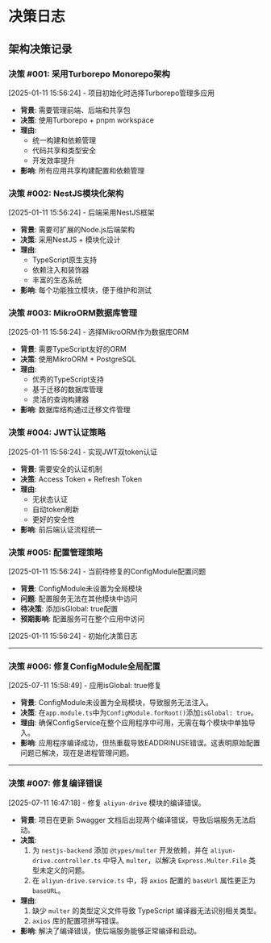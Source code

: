 # 决策日志

## 架构决策记录

### 决策 #001: 采用Turborepo Monorepo架构

[2025-01-11 15:56:24] - 项目初始化时选择Turborepo管理多应用

- **背景**: 需要管理前端、后端和共享包
- **决策**: 使用Turborepo + pnpm workspace
- **理由**:
  - 统一构建和依赖管理
  - 代码共享和类型安全
  - 开发效率提升
- **影响**: 所有应用共享构建配置和依赖管理

### 决策 #002: NestJS模块化架构

[2025-01-11 15:56:24] - 后端采用NestJS框架

- **背景**: 需要可扩展的Node.js后端架构
- **决策**: 采用NestJS + 模块化设计
- **理由**:
  - TypeScript原生支持
  - 依赖注入和装饰器
  - 丰富的生态系统
- **影响**: 每个功能独立模块，便于维护和测试

### 决策 #003: MikroORM数据库管理

[2025-01-11 15:56:24] - 选择MikroORM作为数据库ORM

- **背景**: 需要TypeScript友好的ORM
- **决策**: 使用MikroORM + PostgreSQL
- **理由**:
  - 优秀的TypeScript支持
  - 基于迁移的数据库管理
  - 灵活的查询构建器
- **影响**: 数据库结构通过迁移文件管理

### 决策 #004: JWT认证策略

[2025-01-11 15:56:24] - 实现JWT双token认证

- **背景**: 需要安全的认证机制
- **决策**: Access Token + Refresh Token
- **理由**:
  - 无状态认证
  - 自动token刷新
  - 更好的安全性
- **影响**: 前后端认证流程统一

### 决策 #005: 配置管理策略

[2025-01-11 15:56:24] - 当前待修复的ConfigModule配置问题

- **背景**: ConfigModule未设置为全局模块
- **问题**: 配置服务无法在其他模块中访问
- **待决策**: 添加isGlobal: true配置
- **预期影响**: 配置服务可在整个应用中访问

[2025-01-11 15:56:24] - 初始化决策日志

---

### 决策 #006: 修复ConfigModule全局配置

[2025-07-11 15:58:49] - 应用isGlobal: true修复

- **背景**: ConfigModule未设置为全局模块，导致服务无法注入。
- **决策**: 在`app.module.ts`中为`ConfigModule.forRoot()`添加`isGlobal: true`。
- **理由**: 确保ConfigService在整个应用程序中可用，无需在每个模块中单独导入。
- **影响**: 应用程序编译成功，但热重载导致EADDRINUSE错误。这表明原始配置问题已解决，现在是进程管理问题。

---

### 决策 #007: 修复编译错误

[2025-07-11 16:47:18] - 修复 `aliyun-drive` 模块的编译错误。

- **背景**: 项目在更新 Swagger 文档后出现两个编译错误，导致后端服务无法启动。
- **决策**:
  1.  为 `nestjs-backend` 添加 `@types/multer` 开发依赖，并在 `aliyun-drive.controller.ts` 中导入 `multer`，以解决 `Express.Multer.File` 类型未定义的问题。
  2.  在 `aliyun-drive.service.ts` 中，将 `axios` 配置的 `baseUrl` 属性更正为 `baseURL`。
- **理由**:
  1.  缺少 `multer` 的类型定义文件导致 TypeScript 编译器无法识别相关类型。
  2.  `axios` 库的配置项拼写错误。
- **影响**: 解决了编译错误，使后端服务能够正常编译和启动。
